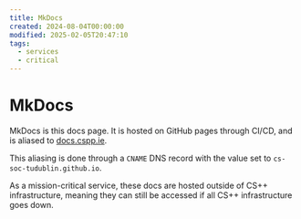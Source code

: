 ```yaml
---
title: MkDocs
created: 2024-08-04T00:00:00
modified: 2025-02-05T20:47:10
tags:
  - services
  - critical
---
```


# MkDocs

MkDocs is this docs page. It is hosted on GitHub pages through CI/CD, and is aliased to [docs.cspp.ie](https://docs.cspp.ie).

This aliasing is done through a `CNAME` DNS record with the value set to `cs-soc-tudublin.github.io`.

As a mission-critical service, these docs are hosted outside of CS++ infrastructure, meaning they can still be accessed if all CS++ infrastructure goes down.
